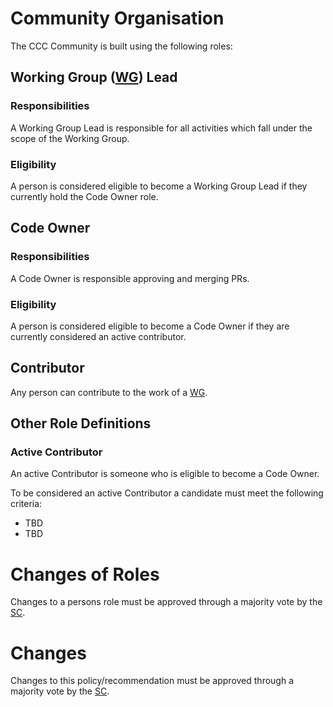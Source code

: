 # Community Organisation

The CCC Community is built using the following roles:

## Working Group ([WG]) Lead

### Responsibilities

A Working Group Lead is responsible for all activities which fall under the scope of the Working Group.

### Eligibility

A person is considered eligible to become a Working Group Lead if they currently hold the Code Owner role.

## Code Owner

### Responsibilities

A Code Owner is responsible approving and merging PRs.

### Eligibility

A person is considered eligible to become a Code Owner if they are currently considered an active contributor.

## Contributor

Any person can contribute to the work of a [WG].


## Other Role Definitions

### Active Contributor

An active Contributor is someone who is eligible to become a Code Owner.

To be considered an active Contributor a candidate must meet the following criteria:

* TBD
* TBD

# Changes of Roles

Changes to a persons role must be approved through a majority vote by the [SC].

# Changes

Changes to this policy/recommendation must be approved through a majority vote by the [SC].

[SC]: <../../community-groups.md#steering-committee>
[WG]: <../../community-groups.md#working-groups>